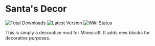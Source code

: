 # Santa's Decor
![Total Downloads](http://modshields.herokuapp.com/totaldl?id=santas-decor)
![Latest Version](http://modshields.herokuapp.com/latestversion?id=santas-decor)
![Wiki Status](http://modshields.herokuapp.com/wiki?article=Santa's_Decor)

This is simply a decorative mod for Minecraft. It adds new blocks for decorative purposes.
